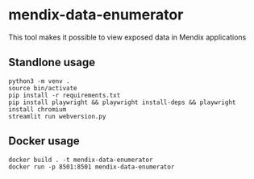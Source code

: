 # mendix-data-enumerator
This tool makes it possible to view exposed data in Mendix applications

## Standlone usage
```
python3 -m venv .
source bin/activate
pip install -r requirements.txt
pip install playwright && playwright install-deps && playwright install chromium
streamlit run webversion.py
```

## Docker usage
```
docker build . -t mendix-data-enumerator
docker run -p 8501:8501 mendix-data-enumerator
```